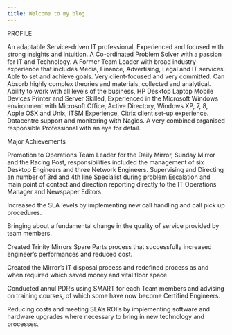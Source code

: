 ```yaml
---
title: Welcome to my blog
---
```

PROFILE 

An adaptable Service-driven IT professional, Experienced and focused with strong insights and intuition. A Co-ordinated Problem Solver with a passion for IT and Technology. A Former Team Leader with broad industry experience that includes Media, Finance, Advertising, Legal and IT services. Able to set and achieve goals. Very client-focused and very committed. Can Absorb highly complex theories and materials, collected and analytical. Ability to work with all levels of the business, HP Desktop Laptop Mobile Devices Printer and Server Skilled, Experienced  in the Microsoft Windows environment with Microsoft Office, Active Directory, Windows XP, 7, 8,  Apple OSX and Unix, ITSM Experience, Citrix client set-up experience. Datacentre support and monitoring with Nagios. A very combined organised responsible Professional with an eye for detail. 

Major Achievements 

Promotion to Operations Team Leader for the Daily Mirror, Sunday Mirror and the Racing Post, responsibilities included the management of six Desktop Engineers and three Network Engineers. Supervising and Directing an number of 3rd and 4th line Specialist during problem Escalation and main point of contact and direction reporting directly to the IT Operations Manager and Newspaper Editors. 

Increased the SLA levels by implementing new call handling and call pick up procedures. 

Bringing about a fundamental change in the quality of service provided by team members.  

Created Trinity Mirrors Spare Parts process that successfully increased engineer’s performances and reduced cost. 

Created the Mirror’s IT disposal process and redefined process as and when required which saved money and vital floor space. 

Conducted annul PDR’s using SMART for each Team members and advising on training courses, of which some have now become Certified Engineers. 

Reducing costs and meeting SLA’s ROI’s by implementing software and hardware upgrades where necessary to bring in new technology and processes.  

